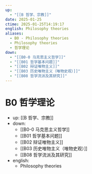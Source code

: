 ```yaml
---
up:
  - "[[B 哲学、宗教]]"
date: 2025-01-25
ctime: 2025-01-25T14:19:17
english: Philosophy theories
aliases:
  - B0 - Philosophy theories
  - Philosophy theories
  - 哲学理论
down:
  - "[[B0-0 马克思主义哲学]]"
  - "[[B01 哲学基本问题]]"
  - "[[B02 辩证唯物主义]]"
  - "[[B03 历史唯物主义（唯物史观）]]"
  - "[[B08 哲学流派及其研究]]"
---
```


# B0 哲学理论

- up: [[B 哲学、宗教]]
- down:
	- [[B0-0 马克思主义哲学]]
	- [[B01 哲学基本问题]]
	- [[B02 辩证唯物主义]]
	- [[B03 历史唯物主义（唯物史观）]]
	- [[B08 哲学流派及其研究]]
- english:
	- Philosophy theories
